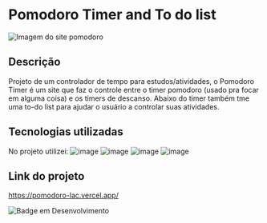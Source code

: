 # Pomodoro Timer and To do list

![Imagem do site pomodoro](https://i.imgur.com/iFKm2MI.png)

## Descrição

Projeto de um controlador de tempo para estudos/atividades, o Pomodoro Timer é um site que faz o controle entre o timer pomodoro (usado pra focar em alguma coisa) e os timers de descanso. Abaixo do timer também tme uma to-do list para ajudar o usuário a controlar suas atividades.

## Tecnologias utilizadas

No projeto utilizei:
![image](https://img.shields.io/badge/HTML5-E34F26?style=for-the-badge&logo=html5&logoColor=white)
![image](https://img.shields.io/badge/CSS-239120?&style=for-the-badge&logo=css3&logoColor=white)
![image](https://img.shields.io/badge/JavaScript-F7DF1E?style=for-the-badge&logo=javascript&logoColor=black)
![image](https://img.shields.io/badge/Sass-CC6699?style=for-the-badge&logo=sass&logoColor=white)

## Link do projeto

 https://pomodoro-lac.vercel.app/

![Badge em Desenvolvimento](http://img.shields.io/static/v1?label=STATUS&message=EM%20DESENVOLVIMENTO&color=GREEN&style=for-the-badge)